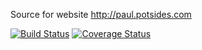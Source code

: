 Source for website http://paul.potsides.com


[![Build Status](https://travis-ci.org/website/tetris.svg?branch=master)](https://travis-ci.org/website/tetris)
[![Coverage Status](https://coveralls.io/repos/github/strongpauly/website/badge.svg?branch=master)](https://coveralls.io/github/website/tetris?branch=master)
